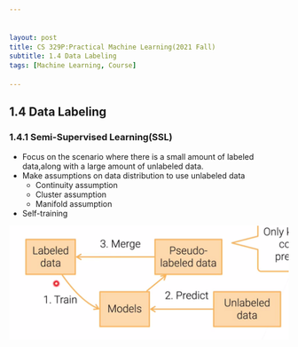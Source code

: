 ```yaml
---


layout: post
title: CS 329P:Practical Machine Learning(2021 Fall)
subtitle: 1.4 Data Labeling
tags: [Machine Learning, Course]

---
```


<head>
    <script src="https://cdn.mathjax.org/mathjax/latest/MathJax.js?config=TeX-AMS-MML_HTMLorMML" type="text/javascript"></script>
    <script type="text/x-mathjax-config">
        MathJax.Hub.Config({
            tex2jax: {
            skipTags: ['script', 'noscript', 'style', 'textarea', 'pre'],
            inlineMath: [['$','$']]
            }
        });
    </script>
</head>



## 1.4 Data Labeling

### 1.4.1 Semi-Supervised Learning(SSL)

* Focus on the scenario where there is a small amount of labeled data,along with a large amount of unlabeled data.
* Make assumptions on data distribution to use unlabeled data
	* Continuity assumption
	* Cluster assumption
	* Manifold assumption
* Self-training

![](/img/Self_training_flow.PNG)